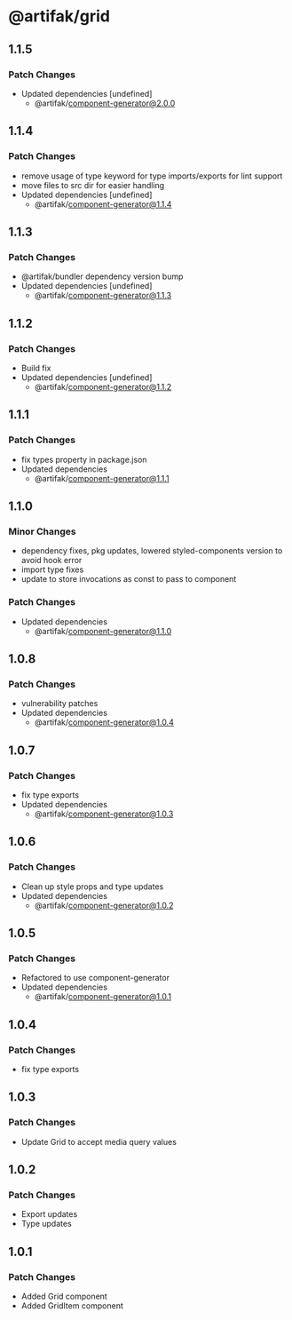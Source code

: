 # @artifak/grid

## 1.1.5

### Patch Changes

- Updated dependencies [undefined]
  - @artifak/component-generator@2.0.0

## 1.1.4

### Patch Changes

- remove usage of type keyword for type imports/exports for lint support
- move files to src dir for easier handling
- Updated dependencies [undefined]
  - @artifak/component-generator@1.1.4

## 1.1.3

### Patch Changes

- @artifak/bundler dependency version bump
- Updated dependencies [undefined]
  - @artifak/component-generator@1.1.3

## 1.1.2

### Patch Changes

- Build fix
- Updated dependencies [undefined]
  - @artifak/component-generator@1.1.2

## 1.1.1

### Patch Changes

- fix types property in package.json
- Updated dependencies
  - @artifak/component-generator@1.1.1

## 1.1.0

### Minor Changes

- dependency fixes, pkg updates, lowered styled-components version to avoid hook error
- import type fixes
- update to store invocations as const to pass to component

### Patch Changes

- Updated dependencies
  - @artifak/component-generator@1.1.0

## 1.0.8

### Patch Changes

- vulnerability patches
- Updated dependencies
  - @artifak/component-generator@1.0.4

## 1.0.7

### Patch Changes

- fix type exports
- Updated dependencies
  - @artifak/component-generator@1.0.3

## 1.0.6

### Patch Changes

- Clean up style props and type updates
- Updated dependencies
  - @artifak/component-generator@1.0.2

## 1.0.5

### Patch Changes

- Refactored to use component-generator
- Updated dependencies
  - @artifak/component-generator@1.0.1

## 1.0.4

### Patch Changes

- fix type exports

## 1.0.3

### Patch Changes

- Update Grid to accept media query values

## 1.0.2

### Patch Changes

- Export updates
- Type updates

## 1.0.1

### Patch Changes

- Added Grid component
- Added GridItem component

